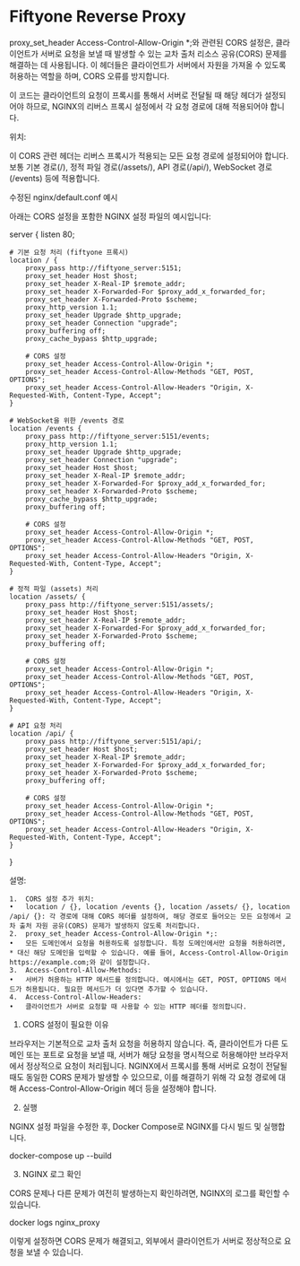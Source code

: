 # Fiftyone Reverse Proxy

proxy_set_header Access-Control-Allow-Origin *;와 관련된 CORS 설정은, 클라이언트가 서버로 요청을 보낼 때 발생할 수 있는 교차 출처 리소스 공유(CORS) 문제를 해결하는 데 사용됩니다. 이 헤더들은 클라이언트가 서버에서 자원을 가져올 수 있도록 허용하는 역할을 하며, CORS 오류를 방지합니다.

이 코드는 클라이언트의 요청이 프록시를 통해서 서버로 전달될 때 해당 헤더가 설정되어야 하므로, NGINX의 리버스 프록시 설정에서 각 요청 경로에 대해 적용되어야 합니다.

위치:

이 CORS 관련 헤더는 리버스 프록시가 적용되는 모든 요청 경로에 설정되어야 합니다. 보통 기본 경로(/), 정적 파일 경로(/assets/), API 경로(/api/), WebSocket 경로(/events) 등에 적용합니다.

수정된 nginx/default.conf 예시

아래는 CORS 설정을 포함한 NGINX 설정 파일의 예시입니다:

server {
    listen 80;

    # 기본 요청 처리 (fiftyone 프록시)
    location / {
        proxy_pass http://fiftyone_server:5151;
        proxy_set_header Host $host;
        proxy_set_header X-Real-IP $remote_addr;
        proxy_set_header X-Forwarded-For $proxy_add_x_forwarded_for;
        proxy_set_header X-Forwarded-Proto $scheme;
        proxy_http_version 1.1;
        proxy_set_header Upgrade $http_upgrade;
        proxy_set_header Connection "upgrade";
        proxy_buffering off;
        proxy_cache_bypass $http_upgrade;

        # CORS 설정
        proxy_set_header Access-Control-Allow-Origin *;
        proxy_set_header Access-Control-Allow-Methods "GET, POST, OPTIONS";
        proxy_set_header Access-Control-Allow-Headers "Origin, X-Requested-With, Content-Type, Accept";
    }

    # WebSocket을 위한 /events 경로
    location /events {
        proxy_pass http://fiftyone_server:5151/events;
        proxy_http_version 1.1;
        proxy_set_header Upgrade $http_upgrade;
        proxy_set_header Connection "upgrade";
        proxy_set_header Host $host;
        proxy_set_header X-Real-IP $remote_addr;
        proxy_set_header X-Forwarded-For $proxy_add_x_forwarded_for;
        proxy_set_header X-Forwarded-Proto $scheme;
        proxy_cache_bypass $http_upgrade;
        proxy_buffering off;

        # CORS 설정
        proxy_set_header Access-Control-Allow-Origin *;
        proxy_set_header Access-Control-Allow-Methods "GET, POST, OPTIONS";
        proxy_set_header Access-Control-Allow-Headers "Origin, X-Requested-With, Content-Type, Accept";
    }

    # 정적 파일 (assets) 처리
    location /assets/ {
        proxy_pass http://fiftyone_server:5151/assets/;
        proxy_set_header Host $host;
        proxy_set_header X-Real-IP $remote_addr;
        proxy_set_header X-Forwarded-For $proxy_add_x_forwarded_for;
        proxy_set_header X-Forwarded-Proto $scheme;
        proxy_buffering off;

        # CORS 설정
        proxy_set_header Access-Control-Allow-Origin *;
        proxy_set_header Access-Control-Allow-Methods "GET, POST, OPTIONS";
        proxy_set_header Access-Control-Allow-Headers "Origin, X-Requested-With, Content-Type, Accept";
    }

    # API 요청 처리
    location /api/ {
        proxy_pass http://fiftyone_server:5151/api/;
        proxy_set_header Host $host;
        proxy_set_header X-Real-IP $remote_addr;
        proxy_set_header X-Forwarded-For $proxy_add_x_forwarded_for;
        proxy_set_header X-Forwarded-Proto $scheme;
        proxy_buffering off;

        # CORS 설정
        proxy_set_header Access-Control-Allow-Origin *;
        proxy_set_header Access-Control-Allow-Methods "GET, POST, OPTIONS";
        proxy_set_header Access-Control-Allow-Headers "Origin, X-Requested-With, Content-Type, Accept";
    }
}

설명:

	1.	CORS 설정 추가 위치:
	•	location / {}, location /events {}, location /assets/ {}, location /api/ {}: 각 경로에 대해 CORS 헤더를 설정하여, 해당 경로로 들어오는 모든 요청에서 교차 출처 자원 공유(CORS) 문제가 발생하지 않도록 처리합니다.
	2.	proxy_set_header Access-Control-Allow-Origin *;:
	•	모든 도메인에서 요청을 허용하도록 설정합니다. 특정 도메인에서만 요청을 허용하려면, * 대신 해당 도메인을 입력할 수 있습니다. 예를 들어, Access-Control-Allow-Origin https://example.com;와 같이 설정합니다.
	3.	Access-Control-Allow-Methods:
	•	서버가 허용하는 HTTP 메서드를 정의합니다. 예시에서는 GET, POST, OPTIONS 메서드가 허용됩니다. 필요한 메서드가 더 있다면 추가할 수 있습니다.
	4.	Access-Control-Allow-Headers:
	•	클라이언트가 서버로 요청할 때 사용할 수 있는 HTTP 헤더를 정의합니다.

1. CORS 설정이 필요한 이유

브라우저는 기본적으로 교차 출처 요청을 허용하지 않습니다. 즉, 클라이언트가 다른 도메인 또는 포트로 요청을 보낼 때, 서버가 해당 요청을 명시적으로 허용해야만 브라우저에서 정상적으로 요청이 처리됩니다. NGINX에서 프록시를 통해 서버로 요청이 전달될 때도 동일한 CORS 문제가 발생할 수 있으므로, 이를 해결하기 위해 각 요청 경로에 대해 Access-Control-Allow-Origin 헤더 등을 설정해야 합니다.

2. 실행

NGINX 설정 파일을 수정한 후, Docker Compose로 NGINX를 다시 빌드 및 실행합니다.

docker-compose up --build

3. NGINX 로그 확인

CORS 문제나 다른 문제가 여전히 발생하는지 확인하려면, NGINX의 로그를 확인할 수 있습니다.

docker logs nginx_proxy

이렇게 설정하면 CORS 문제가 해결되고, 외부에서 클라이언트가 서버로 정상적으로 요청을 보낼 수 있습니다.